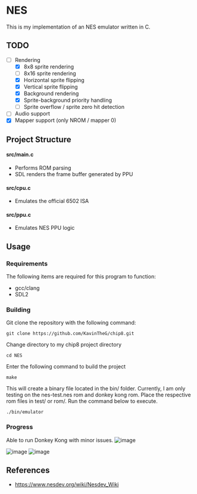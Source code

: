 # NES

This is my implementation of an NES emulator written in C.

## TODO
- [ ] Rendering
  - [x] 8x8 sprite rendering
  - [ ] 8x16 sprite rendering
  - [x] Horizontal sprite flipping
  - [x] Vertical sprite flipping
  - [x] Background rendering
  - [x] Sprite-background priority handling
  - [ ] Sprite overflow / sprite zero hit detection
- [ ] Audio support
- [x] Mapper support (only NROM / mapper 0)

## Project Structure
#### src/main.c
- Performs ROM parsing
- SDL renders the frame buffer generated by PPU
#### src/cpu.c
- Emulates the official 6502 ISA
#### src/ppu.c
- Emulates NES PPU logic

## Usage

### Requirements
The following items are required for this program to function:

- gcc/clang
- SDL2 

### Building

Git clone the repository with the following command: 

```
git clone https://github.com/KavinTheG/chip8.git
```

Change directory to my chip8 project directory

```
cd NES
```

Enter the following command to build the project

```
make
```

This will create a binary file located in the bin/ folder. Currently, I am only testing on the nes-test.nes rom and donkey kong rom. Place the respective rom files in test/ or rom/. Run the command below to execute.

```
./bin/emulator
```

### Progress 
Able to run Donkey Kong with minor issues.
![image](https://github.com/user-attachments/assets/76d6df8b-2864-4093-95c5-c1831ef01364)

![image](https://github.com/user-attachments/assets/f319269c-a6a1-4a1e-a45f-04f62f8f5c8d)
![image](https://github.com/user-attachments/assets/7ee75dc4-60ea-4312-9314-5b9880a8fe90)


## References

- https://www.nesdev.org/wiki/Nesdev_Wiki
